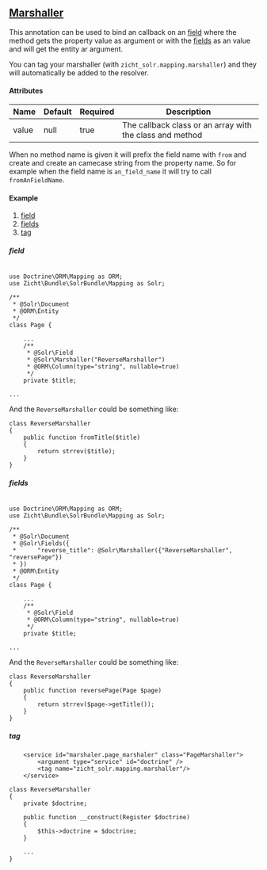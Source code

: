 ## [Marshaller](../../src/Zicht/Bundle/SolrBundle/Mapping/Marshaller.php)

This annotation can be used to bind an callback on an [field](Field.md) where the method gets the property value as argument or with the [fields](Fields.md) as an value and will get the entity ar argument.

You can tag your marshaller (with `zicht_solr.mapping.marshaller`) and they will automatically be added to the resolver.

#### Attributes

| Name | Default | Required | Description
--- | --- | --- | ---
value | null | true | The callback class or an array with the class and method


When no method name is given it will prefix the field name with `from` and create and create an camecase string from the property name. So for example when the field name is `an_field_name` it will try to call `fromAnFieldName`.

#### Example

1. [field](#field)
2. [fields](#fields)
2. [tag](#tag)

##### field

```

use Doctrine\ORM\Mapping as ORM;
use Zicht\Bundle\SolrBundle\Mapping as Solr;

/**
 * @Solr\Document
 * @ORM\Entity
 */
class Page {

    ...
    /**
     * @Solr\Field
     * @Solr\Marshaller("ReverseMarshaller")
     * @ORM\Column(type="string", nullable=true)
     */
    private $title;

...

```

And the `ReverseMarshaller` could be something like:

```
class ReverseMarshaller 
{
    public function fromTitle($title)
    {
        return strrev($title);
    }
}
```

##### fields

```

use Doctrine\ORM\Mapping as ORM;
use Zicht\Bundle\SolrBundle\Mapping as Solr;

/**
 * @Solr\Document
 * @Solr\Fields({
 *      "reverse_title": @Solr\Marshaller({"ReverseMarshaller", "reversePage"})   
 * })
 * @ORM\Entity
 */
class Page {

    ...
    /**
     * @Solr\Field
     * @ORM\Column(type="string", nullable=true)
     */
    private $title;

...

```

And the `ReverseMarshaller` could be something like:

```
class ReverseMarshaller 
{
    public function reversePage(Page $page)
    {
        return strrev($page->getTitle());
    }
}
```

##### tag

```
    <service id="marshaler.page_marshaler" class="PageMarshaller">
        <argument type="service" id="doctrine" />
        <tag name="zicht_solr.mapping.marshaller"/>
    </service>
```


```
class ReverseMarshaller 
{
    private $doctrine;
    
    public function __construct(Register $doctrine)
    {
        $this->doctrine = $doctrine;
    }
    
    ...
}
```